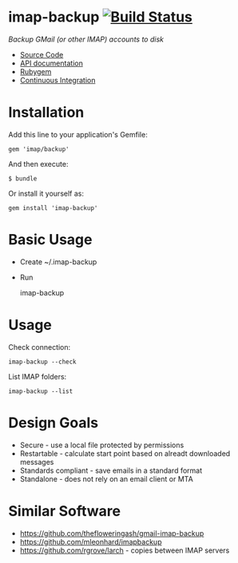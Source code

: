 imap-backup [![Build Status](https://secure.travis-ci.org/joeyates/imap-backup.png)][Continuous Integration]
===========

*Backup GMail (or other IMAP) accounts to disk*

  * [Source Code]
  * [API documentation]
  * [Rubygem]
  * [Continuous Integration]

[Source Code]: https://github.com/joeyates/imap-backup "Source code at GitHub"
[API documentation]: http://rubydoc.info/gems/imap-backup/frames "RDoc API Documentation at Rubydoc.info"
[Rubygem]: http://rubygems.org/gems/imap-backup "Ruby gem at rubygems.org"
[Continuous Integration]: http://travis-ci.org/joeyates/imap-backup "Build status by Travis-CI"

Installation
============

Add this line to your application's Gemfile:

    gem 'imap/backup'

And then execute:

    $ bundle

Or install it yourself as:

    gem install 'imap-backup'

Basic Usage
===========

* Create ~/.imap-backup
* Run

    imap-backup

Usage
=====

Check connection:

    imap-backup --check

List IMAP folders:

    imap-backup --list

Design Goals
============

* Secure - use a local file protected by permissions
* Restartable - calculate start point based on alreadt downloaded messages
* Standards compliant - save emails in a standard format
* Standalone - does not rely on an email client or MTA

Similar Software
================

* https://github.com/thefloweringash/gmail-imap-backup
* https://github.com/mleonhard/imapbackup
* https://github.com/rgrove/larch - copies between IMAP servers

